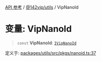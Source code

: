 [API 参考](../wiki/Home) / [@142vip/utils](../wiki/@142vip.utils) / VipNanoId

# 变量: VipNanoId

> `const` **VipNanoId**: [`IVipNanoId`](../wiki/@142vip.utils.%E6%8E%A5%E5%8F%A3.IVipNanoId)

定义于: [packages/utils/src/pkgs/nanoid.ts:37](https://github.com/142vip/core-x/blob/567cadf3a9f5104aada595325cfb94d08a88f92f/packages/utils/src/pkgs/nanoid.ts#L37)
